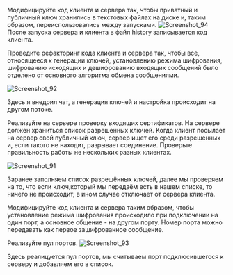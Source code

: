 Модифицируйте код клиента и сервера так, чтобы приватный и публичный ключ хранились в текстовых файлах на диске и, таким образом, переиспользовались между запусками.
![Screenshot_94](https://user-images.githubusercontent.com/72688086/144088920-d3a5bc4d-36c6-47dd-8e6e-fa6a4f8606c4.png)
После запуска сервера и клиента в файл history записывается код клиента.

Проведите рефакторинг кода клиента и сервера так, чтобы все, относящееся к генерации ключей, установлению режима шифрования, шифрованию исходящих и дешифрованию входящих сообщений было отделено от основного алгоритма обмена сообщениями.

![Screenshot_92](https://user-images.githubusercontent.com/72688086/144086952-686f2618-a405-493e-9a5f-8402f27ce57a.png)

Здесь я внедрил чат, а генерация ключей и настройка происходит на другом потоке.

Реализуйте на сервере проверку входящих сертификатов. На сервере должен храниться список разрешенных ключей. Когда клиент посылает на сервер свой публичный ключ, сервер ищет его среди разрешенных и, если такого не находит, разрывает соединение. Проверьте правильность работы не нескольких разных клиентах.

![Screenshot_91](https://user-images.githubusercontent.com/72688086/144084327-766c2f76-62f9-4dae-857f-30e52695f1b8.png)

Заранее заполняем список разрешённых ключей, далее мы проверяем на то, что если ключ,который мы передаём есть в нашем списке, то ничего не происходит, в ином случае отключает от сервера клиента. 

Модифицируйте код клиента и сервера таким образом, чтобы установление режима шифрования происходило при подключении на один порт, а основное общение - на другом порту. Номер порта можно передавать как первое зашифрованное сообщение.

Реализуйте пул портов.
![Screenshot_93](https://user-images.githubusercontent.com/72688086/144088126-6cc5041f-4c88-400a-9445-1edc8bbb7685.png)

Здесь реалицуется пул портов, мы считываем порт подклюсившегося к серверу и добавляем его в список.
